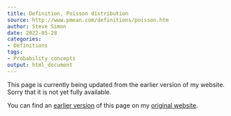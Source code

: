 ```yaml
---
title: Definition, Poisson distribution
source: http://www.pmean.com/definitions/poisson.htm
author: Steve Simon
date: 2022-05-28
categories:
- Definitions
tags:
- Probability concepts
output: html_document
---
```


This page is currently being updated from the earlier version of my website. Sorry that it is not yet fully available.

<!---More--->


You can find an [earlier version][sim1] of this page on my [original website][sim2].

[sim1]: http://www.pmean.com/definitions/poisson.htm
[sim2]: http://www.pmean.com/original_site.html
